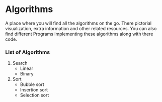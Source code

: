 # Algorithms
A place where you will find all the algorithms on the go. There pictorial visualization,
extra information and other related resources. You can also find different Programs
implementing these algorithms along with there code.
### List of Algorithms
1. Search
	* Linear
	* Binary
2. Sort
	* Bubble sort
	* Insertion sort
	* Selection sort
